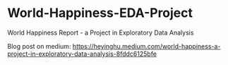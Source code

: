 # World-Happiness-EDA-Project
World Happiness Report - a Project in Exploratory Data Analysis

Blog post on medium:
https://heyinghu.medium.com/world-happiness-a-project-in-exploratory-data-analysis-8fddc6125bfe

